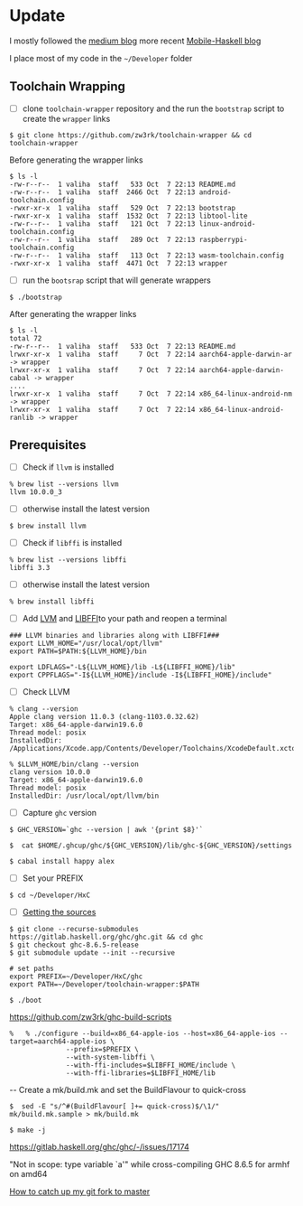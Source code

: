 # Update 

I mostly followed the [medium blog](https://medium.com/@zw3rk/a-haskell-cross-compiler-for-ios-7cc009abe208) more recent [Mobile-Haskell blog](https://codetalk.io/posts/2018-02-07-Mobile-Haskell.html)

I place most of my code in the `~/Developer` folder

## Toolchain Wrapping 

- [ ] clone `toolchain-wrapper` repository and the run the `bootstrap` script to create the `wrapper` links


```
$ git clone https://github.com/zw3rk/toolchain-wrapper && cd toolchain-wrapper
```

Before generating the wrapper links

```
$ ls -l 
-rw-r--r--  1 valiha  staff   533 Oct  7 22:13 README.md
-rw-r--r--  1 valiha  staff  2466 Oct  7 22:13 android-toolchain.config
-rwxr-xr-x  1 valiha  staff   529 Oct  7 22:13 bootstrap
-rwxr-xr-x  1 valiha  staff  1532 Oct  7 22:13 libtool-lite
-rw-r--r--  1 valiha  staff   121 Oct  7 22:13 linux-android-toolchain.config
-rw-r--r--  1 valiha  staff   289 Oct  7 22:13 raspberrypi-toolchain.config
-rw-r--r--  1 valiha  staff   113 Oct  7 22:13 wasm-toolchain.config
-rwxr-xr-x  1 valiha  staff  4471 Oct  7 22:13 wrapper
```

- [ ] run the `bootsrap` script that will generate wrappers 

```
$ ./bootstrap
```

After generating the wrapper links

```
$ ls -l 
total 72
-rw-r--r--  1 valiha  staff   533 Oct  7 22:13 README.md
lrwxr-xr-x  1 valiha  staff     7 Oct  7 22:14 aarch64-apple-darwin-ar -> wrapper
lrwxr-xr-x  1 valiha  staff     7 Oct  7 22:14 aarch64-apple-darwin-cabal -> wrapper
....
lrwxr-xr-x  1 valiha  staff     7 Oct  7 22:14 x86_64-linux-android-nm -> wrapper
lrwxr-xr-x  1 valiha  staff     7 Oct  7 22:14 x86_64-linux-android-ranlib -> wrapper
```


## Prerequisites

- [ ] Check if `llvm` is installed

```
% brew list --versions llvm
llvm 10.0.0_3
```

- [ ] otherwise install the latest version

```
$ brew install llvm
```

- [ ] Check if `libffi` is installed

```
% brew list --versions libffi
libffi 3.3
```

- [ ] otherwise install the latest version

```
% brew install libffi
```

- [ ] Add [LVM](http://llvm.org/docs/GettingStarted.html#id34)  and [LIBFFI](https://sourceware.org/libffi/)to your path and reopen a terminal

```
### LLVM binaries and libraries along with LIBFFI###
export LLVM_HOME="/usr/local/opt/llvm"
export PATH=$PATH:${LLVM_HOME}/bin

export LDFLAGS="-L${LLVM_HOME}/lib -L${LIBFFI_HOME}/lib"
export CPPFLAGS="-I${LLVM_HOME}/include -I${LIBFFI_HOME}/include"
```

- [ ] Check LLVM

```
% clang --version
Apple clang version 11.0.3 (clang-1103.0.32.62)
Target: x86_64-apple-darwin19.6.0
Thread model: posix
InstalledDir: /Applications/Xcode.app/Contents/Developer/Toolchains/XcodeDefault.xctoolchain/usr/bin
```

```
% $LLVM_HOME/bin/clang --version       
clang version 10.0.0 
Target: x86_64-apple-darwin19.6.0
Thread model: posix
InstalledDir: /usr/local/opt/llvm/bin
```

- [ ] Capture `ghc` version

```
$ GHC_VERSION=`ghc --version | awk '{print $8}'`
```

```
$  cat $HOME/.ghcup/ghc/${GHC_VERSION}/lib/ghc-${GHC_VERSION}/settings
```

```
$ cabal install happy alex
```

- [ ] Set your PREFIX

```
$ cd ~/Developer/HxC 
```

- [ ] [Getting the sources](https://gitlab.haskell.org/ghc/ghc/-/wikis/building/getting-the-sources)

```
$ git clone --recurse-submodules https://gitlab.haskell.org/ghc/ghc.git && cd ghc
$ git checkout ghc-8.6.5-release
$ git submodule update --init --recursive
```

```
# set paths
export PREFIX=~/Developer/HxC/ghc
export PATH=~/Developer/toolchain-wrapper:$PATH
```

```
$ ./boot
```

https://github.com/zw3rk/ghc-build-scripts

```
%   % ./configure --build=x86_64-apple-ios --host=x86_64-apple-ios --target=aarch64-apple-ios \                        
              --prefix=$PREFIX \
              --with-system-libffi \
              --with-ffi-includes=$LIBFFI_HOME/include \
              --with-ffi-libraries=$LIBFFI_HOME/lib
```

  --  Create a mk/build.mk and set the BuildFlavour to quick-cross
```
$  sed -E "s/^#(BuildFlavour[ ]+= quick-cross)$/\1/" mk/build.mk.sample > mk/build.mk
```

```
$ make -j
```



https://gitlab.haskell.org/ghc/ghc/-/issues/17174

"Not in scope: type variable `a'" while cross-compiling GHC 8.6.5 for armhf on amd64


[How to catch up my git fork to master](https://garygregory.wordpress.com/2016/11/10/how-to-catch-up-my-git-fork-to-master/)

